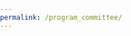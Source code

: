 ```yaml
---
permalink: /program_committee/
---
```



<html>
<head>
    <title>GeoExT 2024</title>
    <style>
        body {
            font-family: Arial, sans-serif;
            margin: 0;
            padding: 0;
        }

        .navbar {
            overflow: hidden;
            background-color: #333;
        }

        .navbar a {
            float: left;
            display: block;
            color: white;
            text-align: center;
            padding: 14px 16px;
            text-decoration: none;
        }

        .navbar a:hover {
            background-color: #ddd;
            color: black;
        }

        .content {
            padding: 20px;
        }
    </style>
</head>
<body>


<div class="navbar">
    <a href="organization">Organization</a>
    <a href="/GeoExT2024/program_committee">Program Committee</a>
    <a href="scope">Scope</a>
    <a href="submission">Submission</a>
    <a href="keynote">Keynote</a>
    <a href="important_dates">Important Dates</a>
    <a href="program">Program</a>
</div>

</body>
</html>

* <span style="font-size:20px;"> <Strong>Beatrice Alex</Strong>, Edinburgh University, UK

* <span style="font-size:20px;"><Strong>Mariona Coll Ardanuy</Strong>, The Alan Turing Institute, UK

* <span style="font-size:20px;"><Strong>Andrea Ballatore</Strong>, King’s College London, UK

* <span style="font-size:20px;"><Strong>Tao Cheng</Strong>, University College London, UK

* <span style="font-size:20px;"><Strong>Hongchao Fan</Strong>, Norwegian University of Science and Technology, Norway

* <span style="font-size:20px;"><Strong>Matthias Hagen</Strong>, FSU Jena, Germany
          
* <span style="font-size:20px;"><Strong>Krzysztof Janowicz</Strong>, Universität Wien, Austria
          
* <span style="font-size:20px;"><Strong>Christopher B. Jones</Strong>, Cardiff University, UK
          
 * <span style="font-size:20px;"><Strong>Hao Li</Strong>, Technische Universität München, Germany


* <span style="font-size:20px;"><Strong>Nicolás José Fernández Martínez</Strong>, University of Jaén, Spain

* <span style="font-size:20px;"><Strong>Bruno Martins</Strong>, University of Lisbon, Portugal

* <span style="font-size:20px;"><Strong>Katherine McDonough</Strong>, The Alan Turing Institute, UK

* <span style="font-size:20px;"><Strong>Ludovic Moncla</Strong>, INSA Lyon, France

* <span style="font-size:20px;"> <Strong>Ross Purves</Strong>, University of Zurich, Switzerland

* <span style="font-size:20px;"><Strong>Yeran Sun</Strong>, University of Lincoln, UK

* <span style="font-size:20px;"><Strong>Thora Tenbrink</Strong>, Bangor University, UK
 
* <span style="font-size:20px;"><Strong>Diedrich Wolter</Strong>, University of Bamberg, Germany

* <span style="font-size:20px;"><Strong>Zhiyong Zhou</Strong>, University of Zurich, Switzerland

* <span style="font-size:20px;"><Strong>Benjamin Adams</Strong>, University of Canterbury, New Zealand

* <span style="font-size:20px;"><Strong>Fuqiang Gu</Strong>, Chongqing University, China

* <span style="font-size:20px;"><Strong>Muhammad Imran</Strong>, Qatar Computing Research Institute, Qatar
          
* <span style="font-size:20px;"><Strong>Morteza Karimzadeh</Strong>, University of Colorado Boulder, US
          
* <span style="font-size:20px;"><Strong>Grant McKenzie</Strong>, McGill University, Canada

* <span style="font-size:20px;"><Strong>Qinjun Qiu</Strong>, China University of Geosciences (Wuhan), China

* <span style="font-size:20px;"><Strong>Stephan Winter</Strong>, University of Melbourne, Australia

